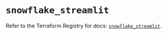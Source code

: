 # `snowflake_streamlit`

Refer to the Terraform Registry for docs: [`snowflake_streamlit`](https://registry.terraform.io/providers/snowflake-labs/snowflake/0.100.0/docs/resources/streamlit).
